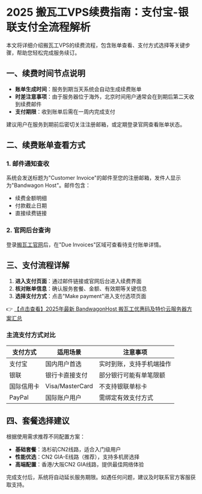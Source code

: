 # 2025 搬瓦工VPS续费指南：支付宝-银联支付全流程解析

本文将详细介绍搬瓦工VPS的续费流程，包含账单查看、支付方式选择等关键步骤，帮助您轻松完成服务续订。

## 一、续费时间节点说明

- **账单生成时间**：服务到期当天系统会自动生成续费账单
- **时差注意事项**：由于服务器位于海外，北京时间用户通常会在到期后第二天收到续费邮件
- **支付期限**：收到账单后需在一周内完成支付

建议用户在服务到期前后密切关注注册邮箱，或定期登录官网查看账单状态。

## 二、续费账单查看方式

### 1. 邮件通知查收
系统会发送标题为"Customer Invoice"的邮件至您的注册邮箱，发件人显示为"Bandwagon Host"。邮件包含：
- 续费金额明细
- 付款截止日期
- 直接续费链接

### 2. 官网后台查询
登录[搬瓦工官网](https://bit.ly/banwagon)后，在"Due Invoices"区域可查看待支付账单详情。

## 三、支付流程详解

1. **进入支付页面**：通过邮件链接或官网后台进入续费界面
2. **核对账单信息**：确认服务套餐、金额、有效期等关键信息
3. **选择支付方式**：点击"Make payment"进入支付选项页面

👉 [【点击查看】2025年最新 BandwagonHost 搬瓦工优惠码及特价云服务器方案汇总](https://bit.ly/banwagon)

### 主流支付方式对比
| 支付方式 | 适用场景 | 注意事项 |
|---------|---------|---------|
| 支付宝 | 国内用户首选 | 实时到账，支持手机端操作 |
| 银联 | 银行卡直接支付 | 部分银行可能有单笔限额 |
| 国际信用卡 | Visa/MasterCard | 不支持银联单标卡 |
| PayPal | 国际账户用户 | 需绑定有效支付方式 |

## 四、套餐选择建议

根据使用需求推荐不同配置方案：

- **基础套餐**：洛杉矶CN2线路，适合入门级用户
- **性能优选**：CN2 GIA-E线路（推荐），支持多机房选择
- **高端配置**：香港/大阪CN2 GIA线路，提供最佳网络体验

完成支付后，系统将自动延长服务期限。如遇任何问题，建议及时联系官方客服获取支持。